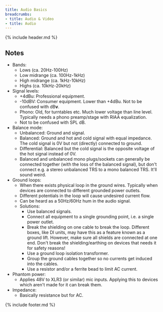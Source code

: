 ```yaml
---
title: Audio Basics
breadcrumbs:
- title: Audio & Video
- title: Audio
---
```

{% include header.md %}

## Notes

- Bands:
  - Lows (ca. 20Hz-100Hz)
  - Low midrange (ca. 100Hz-1kHz)
  - High midrange (ca. 1kHz-10kHz)
  - Highs (ca. 10kHz-20kHz)
- Signal levels:
  - +4dBu: Professional equipment.
  - -10dBV: Consumer equipment. Lower than +4dBu. Not to be confused with dB**v**.
  - Phono: Old, for turntables etc. Much lower voltage than line level. Typically needs a phono preamp/stage with RIAA equalization.
  - Not to be confused with SPL dB.
- Balance mode:
  - Unbalanced: Ground and signal.
  - Balanced: Ground and hot and cold signal with equal impedance. The cold signal is 0V but not (directly) connected to ground.
  - Differential: Balanced but the cold signal is the opposite voltage of the hot signal instead of 0V.
  - Balanced and unbalanced mono plugs/sockets can generally be connected together (with the loss of the balanced signal), but don't connect e.g. a stereo unbalanced TRS to a mono balanced TRS. It'll sound weird.
- Ground loops:
  - When there exists physical loop in the ground wires. Typically when devices are connected to different grounded power outlets.
  - Different potentials in the loop will cause undesired current flow.
  - Can be heard as a 50Hz/60Hz hum in the audio signal.
  - Solutions:
    - Use balanced signals.
    - Connect all equipment to a single grounding point, i.e. a single power outlet.
    - Break the shielding on one cable to break the loop. Different boxes, like DI units, may have this as a feature known as a ground lift. However, make sure all shields are connected at one end. Don't break the shielding/earthing on devices that needs it for safety reasons!
    - Use a ground loop isolation transformer.
    - Group the ground cables together so no currents get induced into the cables.
    - Use a resistor and/or a ferrite bead to limit AC current.
- Phantom power:
  - Applies 48V to XLR3 (or similar) mic inputs. Applying this to devices which aren't made for it can break them.
- Impedance:
  - Basically resistance but for AC.

{% include footer.md %}
